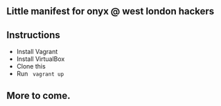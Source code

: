 
## Little manifest for onyx @ west london hackers

## Instructions

* Install Vagrant
* Install VirtualBox
* Clone this 
* Run ```  vagrant up ```


## More to come.


